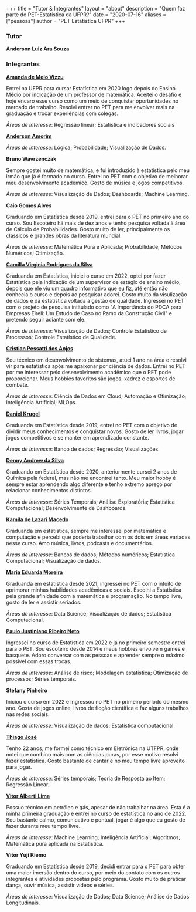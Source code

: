 +++
title = "Tutor & Integrantes"
layout = "about"
description = "Quem faz parte do PET-Estatística da UFPR?"
date = "2020-07-16"
aliases = ["pessoas"]
author = "PET Estatística UFPR"
+++


### Tutor

**Anderson Luiz Ara Souza**


### Integrantes

**[Amanda de Melo Vizzu](https://www.linkedin.com/in/amanda-vizzu-5b0530222)**

Entrei na UFPR para cursar Estatística em 2020 logo depois do Ensino Médio por indicação de um professor de matemática. Aceitei o desafio e hoje encaro esse curso como um meio de conquistar oportunidades no mercado de trabalho. Resolvi entrar no PET para me envolver mais na graduação e trocar experiências com colegas.

_Áreas de interesse_: Regressão linear; Estatística e indicadores sociais

**[Anderson Amorim](https://www.linkedin.com/mwlite/in/anderson-amorim-5328771a2)**

_Áreas de interesse_: Lógica; Probabilidade; Visualização de Dados.

**Bruno Wavrzenczak**

Sempre gostei muito de matemática, e fui introduzido à estatística pelo meu irmão que já é formado no curso. Entrei no PET com o objetivo de melhorar meu desenvolvimento acadêmico. Gosto de música e jogos competitivos.

_Áreas de interesse_: Visualização de Dados; Dashboards; Machine Learning.

**Caio Gomes Alves**

Graduando em Estatística desde 2019, entrei para o PET no primeiro ano do curso. Sou Escoteiro há mais de dez anos e tenho pesquisa voltada à área de Cálculo de Probabilidades. Gosto muito de ler, principalmente os clássicos e grandes obras da literatura mundial.

_Áreas de interesse_: Matemática Pura e Aplicada; Probabilidade; Métodos Numéricos; Otimização.

**[Camilla Virginia Rodrigues da Silva](https://www.linkedin.com/in/camilla-silva-205a02204/)**

Graduanda em Estatística, iniciei o curso em 2022, optei por fazer Estatística pela indicação de um supervisor de estágio de ensino médio, depois que ele viu um quadro informativo que eu fiz, até então não conhecia o curso e depois ao pesquisar adorei. Gosto muito da visulização de dados e da estatística voltada a gestão de qualidade. Ingressei no PET com o projeto de pesquisa intitulado como "A Importância do PDCA para Empresas Eireli: Um Estudo de Caso no Ramo da Construção Civil" e pretendo seguir adiante com ele.

_Áreas de interesse_: Visualização de Dados; Controle Estatístico de Processos; Controle Estatístico de Qualidade.

**[Cristian Pessatti dos Anjos]()**

Sou técnico em desenvolvimento de sistemas, atuei 1 ano na área e resolvi vir para estatística após me apaixonar por ciência de dados. Entrei no PET por me interessar pelo desenvolvimento acadêmico que o PET pode proporcionar. Meus hobbies favoritos são jogos, xadrez e esportes de combate.

_Áreas de interesse_: Ciência de Dados em Cloud; Automação e Otimização; Inteligência Artificial; MLOps.

**[Daniel Krugel](https://www.linkedin.com/in/dkrugel)**

Graduanda em Estatística desde 2019, entrei no PET com o objetivo de dividir meus conhecimentos e conquistar novos. Gosto de ler livros, jogar jogos competitivos e se manter em aprendizado constante.

_Áreas de interesse_: Banco de dados; Regressão; Visualizações.

**[Denny Andrew da Silva](https://www.linkedin.com/in/denny-andrew-137598160/)**

Graduando em Estatística desde 2020, anteriormente cursei 2 anos de Química pela
federal, mas não me encontrei tanto. Meu maior hobby é sempre estar aprendendo
algo diferente e tenho extremo apreço por relacionar conhecimentos distintos.

_Áreas de interesse_: Séries Temporais; Análise Exploratória; Estatística Computacional; Desenvolvimente de Dashboards.

**[Kamila de Lazari Macedo](https://www.linkedin.com/in/kamila-macedo-8138b0253)**

Graduanda em estatística,  sempre me interessei por matemática e computação e percebi que poderia trabalhar com os dois em áreas variadas nesse curso. Amo música, livros, podcasts e documentários.

_Áreas de interesse_: Bancos de dados; Métodos numéricos; Estatística Computacional; Visualização de dados.

**[Maria Eduarda Moreira](https://www.linkedin.com/in/maria-eduarda-moreira-60b892208/)**

Graduanda em estatística desde 2021, ingressei no PET com o intuito de aprimorar minhas habilidades acadêmicas e sociais. Escolhi a Estatística pela grande afinidade com a matemática e programação. No tempo livre, gosto de ler e assistir seriados.

_Áreas de interesse_: Data Science; Visualização de dados; Estatística Computacional.

**[Paulo Justiniano Ribeiro Neto](https://www.linkedin.com/in/paulo-justiniano-a0297a210/)**

Ingressei no curso de Estatística em 2022 e já no primeiro semestre entrei para o PET. Sou escoteiro desde 2014 e meus hobbies envolvem games e basquete. Adoro conversar com as pessoas e aprender sempre o máximo possível com essas trocas.

_Áreas de interesse_: Análise de risco; Modelagem estatística; Otimização de processos; Séries temporais.

**Stefany Pinheiro**

Iniciou o curso em 2022 e ingressou no PET no primeiro período do mesmo ano. Gosta de jogos online, livros de ficção científica e faz alguns trabalhos nas redes sociais.

_Áreas de interesse_: Visualização de dados; Estatística computacional.

**[Thiago José](https://www.linkedin.com/in/thiago-jos%C3%A9-1a477821a/)**

Tenho 22 anos, me formei como técnico em Eletrônica na UTFPR, onde notei que combino mais com as ciências puras, por esse motivo resolvi fazer estatística. 
Gosto bastante de cantar e no meu tempo livre aproveito para jogar.

_Áreas de interesse_: Séries temporais; Teoria de Resposta ao Item; Regressão Linear.

**[Vitor Alberti Lima](https://www.linkedin.com/in/vitor-alberti-lima-899832252/)**

Possuo técnico em petróleo e gás, apesar de não trabalhar na área. Esta é a minha primeira graduação e entrei no curso de estatística no ano de 2022. Sou bastante calmo, comunicativo e pontual, jogar é algo que eu gosto de fazer durante meu tempo livre.

_Áreas de interesse_: Machine Learning; Inteligência Artificial; Algoritmos; Matemática pura aplicada na Estatistíca.

**Vitor Yuji Kiemo**

Graduando em Estatística desde 2019, decidi entrar para o PET para obter uma maior imersão dentro do curso, por meio do contato com os outros integrantes e atividades propostas pelo programa. Gosto muito de praticar dança, ouvir música, assistir vídeos e séries.

_Áreas de interesse_: Visualização de Dados; Data Science; Análise de Dados Longitudinais.
